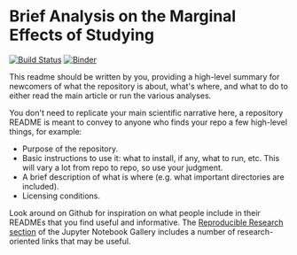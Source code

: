 # Brief Analysis on the Marginal Effects of Studying 
[![Build Status](https://travis-ci.org/berkeley-stat159-f17/project-3-p2-ka-jo-ta.svg?branch=master)](https://travis-ci.org/berkeley-stat159-f17/project-3-p2-ka-jo-ta) [![Binder](https://mybinder.org/badge.svg)](https://mybinder.org/v2/gh/berkeley-stat159-f17/project-3-p2-ka-jo-ta/master)


This readme should be written by you, providing a high-level summary for newcomers of what the repository is about, what's where, and what to do to either read the main article or run the various analyses.

You don't need to replicate your main scientific narrative here, a repository README is meant to convey to anyone who finds your repo a few high-level things, for example:

- Purpose of the repository.
- Basic instructions to use it: what to install, if any, what to run, etc.  This will vary a lot from repo to repo, so use your judgment.
- A brief description of what is where (e.g. what important directories are included).
- Licensing conditions.

Look around on Github for inspiration on what people include in their READMEs that you find useful and informative. The [Reproducible Research section](https://github.com/jupyter/jupyter/wiki/A-gallery-of-interesting-Jupyter-Notebooks#reproducible-academic-publications) of the Jupyter Notebook Gallery includes a number of research-oriented links that may be useful.
